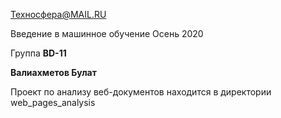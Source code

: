 Техносфера@MAIL.RU

Введение в машинное обучение
Осень 2020

Группа **BD-11**

**Валиахметов Булат**

Проект по анализу веб-документов находится в директории web_pages_analysis
